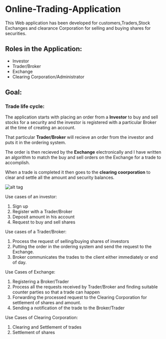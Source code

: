 # Online-Trading-Application

This Web application has been developed for customers,Traders,Stock Exchanges and clearance Corporation for selling and buying shares for securities.

## Roles in the Application:
* Investor
* Trader/Broker
* Exchange
* Clearing Corporation/Administrator

## Goal:

### Trade life cycle:

The application starts with placing an order from a **Investor** to buy and sell stocks for a security and the investor is registered with a particular Broker at the time of creating an account.

That particular **Trader/Broker** will recieve an order from the investor and puts it in the ordering system.

The order is then recieved by the **Exchange** electronically and I have written an algorithm to match the buy and sell orders on the Exchange for a trade to accomplish.

When a trade is completed it then goes to the **clearing coorporation** to clear and settle all the amount and security balances.

![alt tag](https://github.com/ruchigupta19/Online-Trading-Application/blob/master/trade.PNG)

Use cases of an investor:
1. Sign up
2. Register with a Trader/Broker
3. Deposit amount in his account
4. Request to buy and sell shares 

Use cases of a Trader/Broker:
1. Process the request of selling/buying shares of investors
2. Putting the order in the ordering system and send the request to the Exchange.
3. Broker communicates the trades to the client either immediately or end of day.

Use Cases of Exchange:
1. Registering a Broker/Trader
2. Process all the requests received by Trader/Broker and finding suitable counter parties so that a trade can happen
3. Forwarding the processed request to the Clearing Corporation for settlement of shares and amount.
4. Sending a notification of the trade to the Broker/Trader

Use Cases of Clearing Corporation:
1. Clearing and Settlement of trades
2. Settlement of shares



